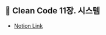 ## 🧹 Clean Code 11장. 시스템
* [Notion Link](https://plat2.notion.site/11-0609daf4333a4fb28a5c7ffc30a9a7f3)
